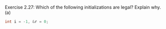 Exercise 2.27: Which of the following initializations are legal? Explain why.<br />
(a)
```c++ 
int i = -1, &r = 0;
```
